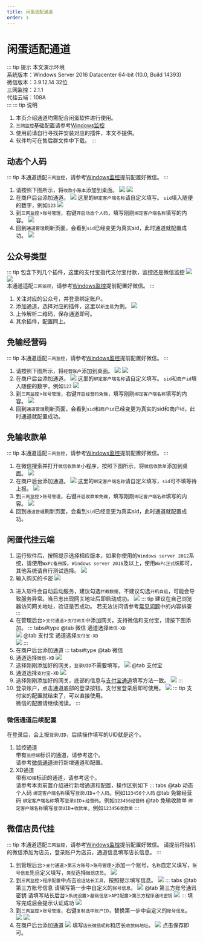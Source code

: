```yaml
---
title: 闲蛋适配通道
order: 1
---
```

# 闲蛋适配通道
::: tip 提示
本文演示环境   
系统版本：Windows Server 2016 Datacenter 64-bit (10.0, Build 14393)   
微信版本：3.9.12.14 32位   
三网监控：2.1.1   
代挂云端：108A   
:::
::: tip 说明
1. 本页介绍通道均需配合闲蛋软件进行使用。
2. `三网监控`基础配置请参考[Windows监控](../monitor/windows)
3. 使用前请自行寻找并安装对应的插件，本文不提供。
4. 软件均可在售后群文件中下载。
:::
## 动态个人码
::: tip
本通道适配`三网监控`，请参考[Windows监控](../monitor/windows)提前配置好微信。
:::
1. 请按照下图所示，将`收款小账本`添加到桌面。
![](https://s2.loli.net/2025/01/18/kScUOy7YCeJsr15.png)
![](https://s2.loli.net/2025/01/18/N2QX8wGJv3bYSsU.png)
2. 在商户后台添加通道。
![](https://s2.loli.net/2025/01/18/No7drQH38BvcUFS.png)
这里的`绑定客户端名称`请自定义填写。
`sid`填入随便的数字，例如`123`
![](https://s2.loli.net/2025/01/18/VryQWJo73IzRsP8.png)
3. 到`三网监控`>`账号管理`，右键`开启动态个人码`，填写刚刚`绑定客户端名称`填写的内容。
![](https://s2.loli.net/2025/01/18/i9ldhUYxNmsbaHW.png)
4. 回到`通道管理`刷新页面，会看到`sid`已经变更为真实sid，此时通道就配置成功。
![](https://s2.loli.net/2025/01/18/P82psz47ZLbcj9V.png)

## 公众号类型
::: tip
包含下列几个插件，这里的支付宝指代支付宝付款，监控还是微信监控
![](https://s2.loli.net/2025/01/18/8hGSvu4r2zfcZno.png)
![](https://s2.loli.net/2025/01/18/qinP9pejMEbzgS2.png)   
本通道适配`三网监控`，请参考[Windows监控](../monitor/windows)提前配置好微信。
:::
1. 关注对应的公众号，并登录绑定账户。
2. 添加通道，选择对应的插件，这里以`新生易`为例。
![](https://s2.loli.net/2025/01/18/HKb35Sdjh2qoilC.png)
3. 上传解析二维码，保存通道即可。
4. 其余插件，配置同上。
## 免输经营码
::: tip
本通道适配`三网监控`，请参考[Windows监控](../monitor/windows)提前配置好微信。
:::
1. 请按照下图所示，将`经营账户`添加到桌面。
![](https://s2.loli.net/2025/01/18/kScUOy7YCeJsr15.png)
![](https://s2.loli.net/2025/01/18/6WQ91PI3b58VJyT.png)
2. 在商户后台添加通道。
![](https://s2.loli.net/2025/01/18/pDa3klJGEte8Ydf.png)
这里的`绑定客户端名称`请自定义填写。
`sid`和`商户id`填入随便的数字，例如`123`
![](https://s2.loli.net/2025/01/18/2mjOCRLHn4rUdFW.png)
3. 到`三网监控`>`账号管理`，右键`开启经营码免输`，填写刚刚`绑定客户端名称`填写的内容。
![](https://s2.loli.net/2025/01/18/jcOEHL254nhsTpQ.png)
4. 回到`通道管理`刷新页面，会看到`sid`和`商户id`已经变更为真实的sid和商户id，此时通道就配置成功。
## 免输收款单
::: tip
本通道适配`三网监控`，请参考[Windows监控](../monitor/windows)提前配置好微信。
:::
1. 在微信搜索并打开`微信收款单`小程序，按照下图所示，将`微信收款单`添加到桌面。
![](https://s2.loli.net/2025/01/18/sgC9GMKAjlQZan5.png)
2. 在商户后台添加通道。
![](https://s2.loli.net/2025/01/18/KIGsMLp9rcR7ZOA.png)
这里的`绑定客户端名称`请自定义填写，`sid`可不填等待上报。
![](https://s2.loli.net/2025/01/18/BWsE5zjvN9JqATK.png)
3. 到`三网监控`>`账号管理`，右键`开启收款单免输`，填写刚刚`绑定客户端名称`填写的内容。
![](https://s2.loli.net/2025/01/18/bAoxhqgmuTMalND.png)
4. 回到`通道管理`刷新页面，会看到`sid`已经变更为真实sid，此时通道就配置成功。
## 闲蛋代挂云端
1. 运行软件后，按照提示选择相应版本，如果你使用的`Windows server 2012`系统，请使用`WxPc备用版`，`Windows server 2016`及以上，使用`WxPc正式版`即可，其他系统请自行测试选择。
![](https://s2.loli.net/2025/01/18/PyuFd94TI2qYHiN.png)
2. 输入购买的卡密
![](https://s2.loli.net/2025/01/18/c7LUZTWYnmp4Mqb.png)

<VPBanner
  title="卡密购买"
  content="选择云端卡密，点击购买，享受站长优质售后！"
  logo="./logo.svg"
  :actions='[
    {
      text: "购买",
      link:"http://ksy.hg007.cc/goodslist?cid=12",
    },
  ]'
/>

3. 进入软件会自动启动服务，建议勾选`拦截数据`，不建议勾选`开机自启`，可能会导致服务异常。当日志出现网关地址后即启动成功。
![](https://s2.loli.net/2025/01/18/jTv4BL6MVmEIa3q.png)
::: tip
建议在自己浏览器访问网关地址，验证是否成功。
若无法访问请参考[常见问题](../faq)中的内容排查
:::
4. 在管理后台>`支付通道`>`支付网关`中添加网关。支持微信和支付宝，请按下图添加。
::: tabs#type
@tab 微信
通道选择`微信-XD`   
![](https://s2.loli.net/2025/01/18/FLOJybXxS65PQH1.png)
@tab 支付宝
通道选择`支付宝-XD`   
![](https://s2.loli.net/2025/01/18/byMj7FehY3zkgdR.png)
:::
5. 在商户后台添加通道
::: tabs#type
@tab 微信
1. 通道选择`微信-XD`
![](https://s2.loli.net/2025/01/18/8W2lzeEN5vycBwF.png)   
2. 选择刚刚添加好的网关，`登录UID`不需要填写。
![](https://s2.loli.net/2025/01/18/Ae5sSBTlqrDo8n4.png)
@tab 支付宝
1. 通道选择`支付宝-XD`
![](https://s2.loli.net/2025/01/18/Fczh7vQZN1Osb4R.png)   
2. 选择刚刚添加好的网关，底部的信息与[支付宝通道](./alipay)填写方法一致。
![](https://s2.loli.net/2025/01/18/AXCeUax91nboY6V.png)
:::
6. 登录账户，点击通道底部的登录按钮。支付宝登录后即可使用。
![](https://s2.loli.net/2025/01/18/sIHrnODTbmQozfi.png)
::: tip
支付宝的配置就结束了，可以直接使用。   
微信的配置请继续阅读。
:::
### 微信通道后续配置
在登录后，会上报`登录UID`，后续操作填写的UID就是这个。

1. 监控通道   
带有`监控端`标识的通道，请参考这个。   
请参考[微信通道](./wxpay)进行新增通道和配置。
2. XD通道   
带有`XD端`标识的通道，请参考这个。   
请参考本页前置介绍进行新增通道和配置，操作区别如下
::: tabs
@tab 动态个人码
`绑定客户端名称`填写`登录UID`+`个人码`。例如`123456个人码`
@tab 免输经营码
`绑定客户端名称`填写`登录UID`+`经营码`。例如`123456经营码`
@tab 免输收款单
`绑定客户端名称`填写`登录UID`+`收款单`。例如`123456收款单`
:::

## 微信店员代挂
::: tip
本通道适配`三网监控`，请参考[Windows监控](../monitor/windows)提前配置好微信。
请提前将挂机的微信添加为店员，登录账户为店员，通道信息填写店长信息。
:::
1. 到管理后台>`支付通道`>`第三方账号`>`账号管理`>添加一个账号，`名称`自定义填写，`账号信息`先自定义填写，`类型`选择`微信店员`。
![](https://s2.loli.net/2025/01/18/RoKNVb3ycleStHd.png)
2. 到`三网监控`>`程序配置`中点击`验证站长工具`，按照提示填写信息。
![](https://s2.loli.net/2025/01/18/IVKG7msWaUTOqDt.png)
::: tabs
@tab 第三方账号信息
请填写第一步中自定义的`账号信息`。
![](https://s2.loli.net/2025/01/18/wbC3oVlkRjpPJsO.png)
@tab 第三方账号通讯密钥
请填写站长后台>`系统设置`>`基础信息`>`API配置`>`第三方程序通讯密钥`
![](https://s2.loli.net/2025/01/18/L9scijySIwakH65.png)
:::
填写完成后会提示认证成功
![](https://s2.loli.net/2025/01/18/ueYgj5sHJhB61Va.png) 
3. 到`三网监控`>`账号管理`，右键`复制选中账户ID`，替换第一步中自定义的`账号信息`。
![](https://s2.loli.net/2025/01/18/GMAdhuKaw28vrqI.png)
![](https://s2.loli.net/2025/01/18/XCEGlinLOU9MD45.png)
4. 在商户后台添加通道
![](https://s2.loli.net/2025/01/18/XtPJoAEb4NrxZDl.png)
填写`店长微信昵称`和店长`收款码地址`。
![](https://s2.loli.net/2025/01/18/TawB8zlIumPfEVp.png)
点击保存即可。
